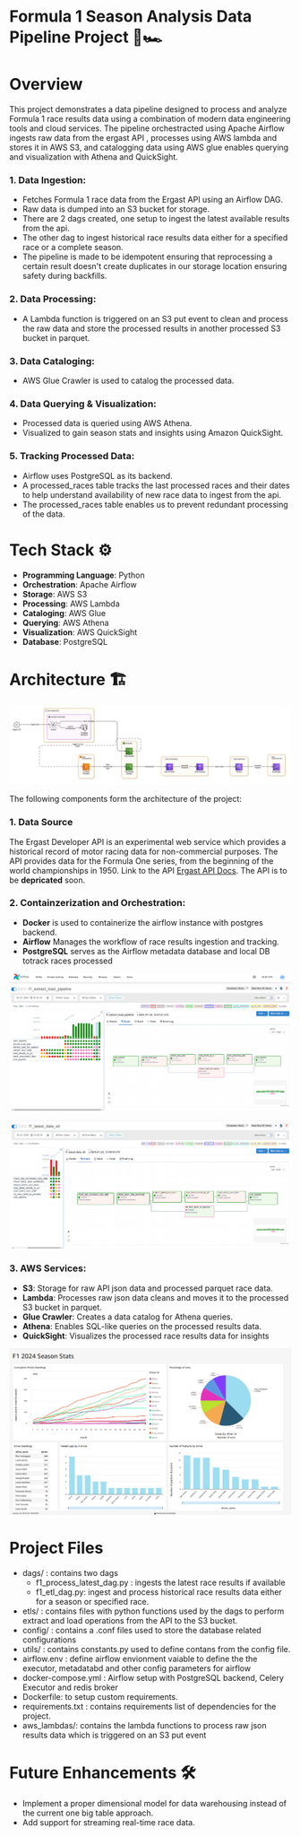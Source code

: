# Formula 1 Season Analysis Data Pipeline Project 🚦🏎️
# Overview
This project demonstrates a data pipeline designed to process and analyze Formula 1 race results data using a combination of modern data engineering tools and cloud services. The pipeline orchestracted using Apache Airflow ingests raw data from the ergast API , processes using AWS lambda and stores it in AWS S3, and catalogging data using AWS glue enables querying and visualization with Athena and QuickSight.


### 1. Data Ingestion:

- Fetches Formula 1 race data from the Ergast API using an Airflow DAG.
- Raw data is dumped into an S3 bucket for storage.
- There are 2 dags created, one setup to ingest the latest available results from the api.
- The other dag to ingest historical race results data either for a specified race or a complete season.
- The pipeline is made to be idempotent ensuring that reprocessing a certain result doesn't create duplicates in our storage location ensuring safety during backfills. 
### 2. Data Processing:

- A Lambda function is triggered on an S3 put event to clean and process the raw data and store the processed results in another processed S3 bucket in parquet.
### 3. Data Cataloging:
- AWS Glue Crawler is used to catalog the processed data.

### 4. Data Querying & Visualization:
- Processed data is queried using AWS Athena.
- Visualized to gain season stats and insights using Amazon QuickSight.

### 5. Tracking Processed Data:
- Airflow uses PostgreSQL as its backend.
- A processed_races table tracks the last processed races and their dates to help understand availability of new race data to ingest from the api.
- The processed_races table enables us to prevent redundant processing of the data.

# Tech Stack ⚙️
- **Programming Language**: Python
- **Orchestration**: Apache Airflow
- **Storage**: AWS S3
- **Processing**: AWS Lambda
- **Cataloging**: AWS Glue
- **Querying**: AWS Athena
- **Visualization**: AWS QuickSight
- **Database**: PostgreSQL

# Architecture 🏗️

![image of software componeents and flow](./software_flow_v1.png)

The following components form the architecture of the project:
### 1. Data Source
The Ergast Developer API is an experimental web service which provides a historical record of motor racing data for non-commercial purposes. The API provides data for the Formula One series, from the beginning of the world championships in 1950. Link to the API [Ergast API Docs](https://ergast.com/mrd/). 
 The API is to be **depricated** soon.
### 2. Containzerization and Orchestration:
- **Docker** is used to containerize the airflow instance with postgres backend.
- **Airflow** Manages the workflow of race results ingestion and tracking.
- **PostgreSQL** serves as the Airflow metadata database and local DB totrack races processed




  
![image of dag for latest data ingestion](./f1_backfil_dag.PNG)


![image of dag for historical results ingestion](./f1_etl_latest_dag.PNG)
### 3. AWS Services:

- **S3**: Storage for raw API json data and processed parquet race data.
- **Lambda**: Processes raw json data cleans and moves it to the processed S3 bucket in parquet.
- **Glue Crawler**: Creates a data catalog for Athena queries.
- **Athena**: Enables SQL-like queries on the processed results data.
- **QuickSight**: Visualizes the processed race results data for insights

  

  
![image of dag for historical results ingestion](./sample_season_stats_quicksight.PNG)
# Project Files
- dags/ : contains two dags
     - f1_process_latest_dag.py : ingests the latest race results if available
     - f1_etl_dag.py: ingest and process historical race results data either for a season or specified race.
- etls/ : contains files with python functions used by the dags to perform extract and load operations from the API to the S3 bucket.
- config/ : contains a .conf files used to store the database related configurations
- utils/ : contains constants.py used to define contans from the config file.
- airflow.env : define airflow envionment vaiable to define the the executor, metadatabd and other config parameters for airflow
- docker-compose.yml : Airflow setup with PostgreSQL backend, Celery Executor and redis broker
- Dockerfile: to setup custom requirements.
- requirements.txt : contains requirements list of dependencies for the project.
- aws_lambdas/: contains the lambda functions to process raw json results data which is triggered on an S3 put event
  
# Future Enhancements 🛠️
- Implement a proper dimensional model for data warehousing instead of the current one big table approach.
- Add support for streaming real-time race data.

